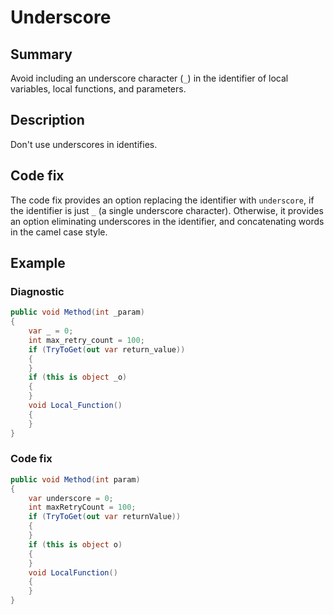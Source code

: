 # Underscore

## Summary

Avoid including an underscore character (`_`) in the identifier of
local variables, local functions, and parameters.

## Description

Don't use underscores in identifies.

## Code fix

The code fix provides an option replacing the identifier with `underscore`,
if the identifier is just `_` (a single underscore character). Otherwise,
it provides an option eliminating underscores in the identifier, and
concatenating words in the camel case style.

## Example

### Diagnostic

```csharp
public void Method(int _param)
{
    var _ = 0;
    int max_retry_count = 100;
    if (TryToGet(out var return_value))
    {
    }
    if (this is object _o)
    {
    }
    void Local_Function()
    {
    }
}
```

### Code fix

```csharp
public void Method(int param)
{
    var underscore = 0;
    int maxRetryCount = 100;
    if (TryToGet(out var returnValue))
    {
    }
    if (this is object o)
    {
    }
    void LocalFunction()
    {
    }
}
```
